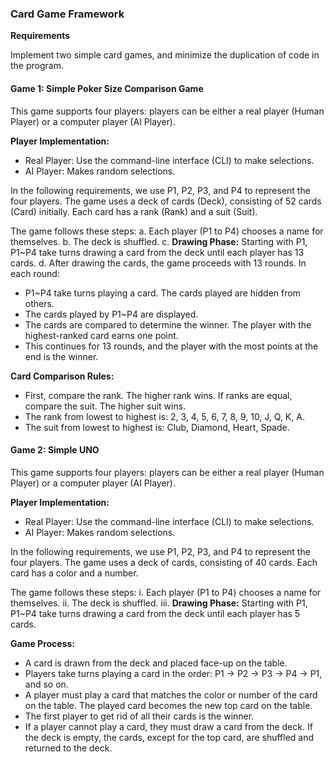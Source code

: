 ### Card Game Framework

**Requirements**

Implement two simple card games, and minimize the duplication of code in the program.

#### Game 1: Simple Poker Size Comparison Game

This game supports four players: players can be either a real player (Human Player) or a computer player (AI Player).

**Player Implementation:**
- Real Player: Use the command-line interface (CLI) to make selections.
- AI Player: Makes random selections.

In the following requirements, we use P1, P2, P3, and P4 to represent the four players.
The game uses a deck of cards (Deck), consisting of 52 cards (Card) initially. 
Each card has a rank (Rank) and a suit (Suit).

The game follows these steps:
a. Each player (P1 to P4) chooses a name for themselves.
b. The deck is shuffled.
c. **Drawing Phase:** Starting with P1, P1~P4 take turns drawing a card from the deck until each player has 13 cards.
d. After drawing the cards, the game proceeds with 13 rounds. In each round:
   - P1~P4 take turns playing a card. The cards played are hidden from others.
   - The cards played by P1~P4 are displayed.
   - The cards are compared to determine the winner. The player with the highest-ranked card earns one point.
   - This continues for 13 rounds, and the player with the most points at the end is the winner.

**Card Comparison Rules:**
- First, compare the rank. The higher rank wins. If ranks are equal, compare the suit. The higher suit wins.
- The rank from lowest to highest is: 2, 3, 4, 5, 6, 7, 8, 9, 10, J, Q, K, A.
- The suit from lowest to highest is: Club, Diamond, Heart, Spade.

#### Game 2: Simple UNO

This game supports four players: players can be either a real player (Human Player) or a computer player (AI Player).

**Player Implementation:**
- Real Player: Use the command-line interface (CLI) to make selections.
- AI Player: Makes random selections.

In the following requirements, we use P1, P2, P3, and P4 to represent the four players.
The game uses a deck of cards, consisting of 40 cards. 
Each card has a color and a number.

The game follows these steps:
i. Each player (P1 to P4) chooses a name for themselves.
ii. The deck is shuffled.
iii. **Drawing Phase:** Starting with P1, P1~P4 take turns drawing a card from the deck until each player has 5 cards.

**Game Process:**
- A card is drawn from the deck and placed face-up on the table.
- Players take turns playing a card in the order: P1 → P2 → P3 → P4 → P1, and so on.
- A player must play a card that matches the color or number of the card on the table. The played card becomes the new top card on the table.
- The first player to get rid of all their cards is the winner.
- If a player cannot play a card, they must draw a card from the deck. If the deck is empty, the cards, except for the top card, are shuffled and returned to the deck.
